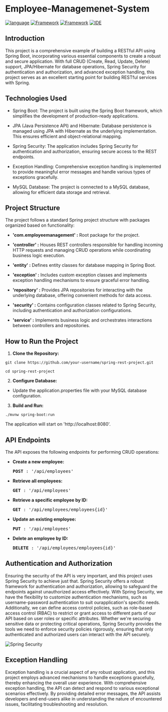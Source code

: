 # Employee-Managemenet-System

[![language](https://img.shields.io/badge/language-Java%2017-blue?labelColor=gray&style=flat&link=https://www.java.com/en/)](https://www.java.com/en/)
[![Framework](https://img.shields.io/badge/Framework-Spring%206-green?style=flat&link=https://spring.io/)](https://spring.io/)
[![Framework](https://img.shields.io/badge/Framework-Spring%20Boot%203-green?style=flat&link=https://spring.io/projects/spring-boot)](https://spring.io/projects/spring-boot)
[![IDE](https://img.shields.io/badge/IDE-IntelliJ%20IDEA-purple?style=flat&link=https://www.jetbrains.com/idea/)](https://www.jetbrains.com/idea/)
## Introduction
This project is a comprehensive example of building a RESTful API using Spring Boot, incorporating various essential components to create a robust and secure application. With full CRUD (Create, Read, Update, Delete) support, JPA/Hibernate for database operations, Spring Security for authentication and authorization, and advanced exception handling, this project serves as an excellent starting point for building RESTful services with Spring.

## Technologies Used

- Spring Boot: The project is built using the Spring Boot framework, which simplifies the development of production-ready applications.

- JPA (Java Persistence API) and Hibernate: Database persistence is managed using JPA with Hibernate as the underlying implementation. This ensures efficient and object-relational mapping.

- Spring Security: The application includes Spring Security for authentication and authorization, ensuring secure access to the REST endpoints.

- Exception Handling: Comprehensive exception handling is implemented to provide meaningful error messages and handle various types of exceptions gracefully.

- MySQL Database: The project is connected to a MySQL database, allowing for efficient data storage and retrieval.

## Project Structure
The project follows a standard Spring project structure with packages organized based on functionality:

- **'com.employeemanagement' :** Root package for the project.

- **'controller' :** Houses REST controllers responsible for handling incoming HTTP requests and managing CRUD operations while coordinating business logic execution.
  
- **'entity' :** Defines entity classes for database mapping in Spring Boot.

- **'exception' :** Includes custom exception classes and implements exception handling mechanisms to ensure graceful error handling.

- **'repository' :** Provides JPA repositories for interacting with the underlying database, offering convenient methods for data access.

- **'security' :** Contains configuration classes related to Spring Security, including authentication and authorization configurations.

- **'service' :** Implements business logic and orchestrates interactions between controllers and repositories.

## How to Run the Project
1. **Clone the Repository:**
```
git clone https://github.com/your-username/spring-rest-project.git

cd spring-rest-project
```

2. **Configure Database:**

  - Update the application.properties file with your MySQL database configuration.

3. **Build and Run:**
```
./mvnw spring-boot:run
```
  The application will start on 'http://localhost:8080'.

## API Endpoints
The API exposes the following endpoints for performing CRUD operations:

- **Create a new employee:**
  <pre>
  <b>POST</b> : '/api/employees'
  </pre>
  
- **Retrieve all employees:**
  <pre>
  <b>GET</b> : '/api/employees'
  </pre>
  
- **Retrieve a specific employee by ID:**
  <pre>
  <b>GET</b> : '/api/employees/employees{id}'
  </pre>
  
- **Update an existing employee:**
  <pre>
  <b>PUT</b> : '/api/employees'
  </pre>
  
- **Delete an employee by ID:**
  <pre>
  <b>DELETE</b> : '/api/employees/employees{id}'
  </pre>
  
## Authentication and Authorization
Ensuring the security of the API is very important, and this project uses Spring Security to achieve just that. Spring Security offers a robust framework for authentication and authorization, allowing to safeguard the endpoints against unauthorized access effectively. With Spring Security, we have the flexibility to customize authentication mechanisms, such as username-password authentication to suit ourapplication's specific needs. Additionally, we can define access control policies, such as role-based access control (RBAC) to restrict or grant access to different parts of our API based on user roles or specific attributes. Whether we're securing sensitive data or protecting critical operations, Spring Security provides the tools we need to enforce security policies rigorously, ensuring that only authenticated and authorized users can interact with the API securely.

![Spring Security](https://github.com/FlorianIanculescu/Employee-Managemenet-System/assets/46021975/def7025e-3f1d-44a7-a739-d90cb70263d8)

## Exception Handling
Exception handling is a crucial aspect of any robust application, and this project employs advanced mechanisms to handle exceptions gracefully, thereby enhancing the overall user experience. With comprehensive exception handling, the API can detect and respond to various exceptional scenarios effectively. By providing detailed error messages, the API assists developers and end-users alike in understanding the nature of encountered issues, facilitating troubleshooting and resolution.
